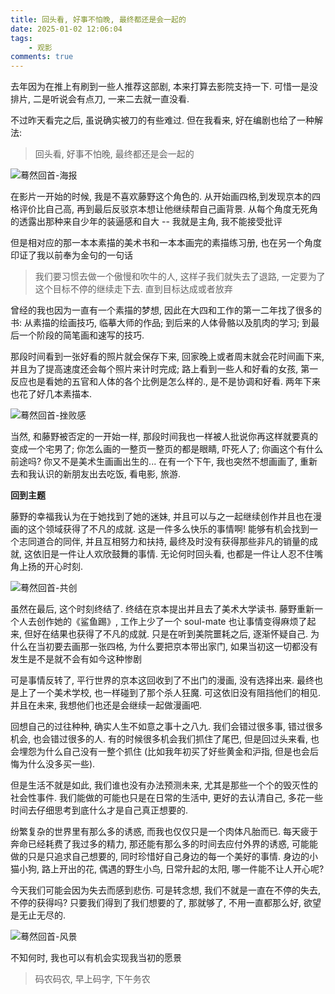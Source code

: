 ```yaml
---
title: 回头看, 好事不怕晚, 最终都还是会一起的
date: 2025-01-02 12:06:04
tags:
    - 观影
comments: true
---
```


去年因为在推上有刷到一些人推荐这部剧, 本来打算去影院支持一下. 可惜一是没排片, 二是听说会有点刀, 一来二去就一直没看.

不过昨天看完之后, 虽说确实被刀的有些难过. 但在我看来, 好在编剧也给了一种解法:

> 回头看, 好事不怕晚, 最终都还是会一起的

<!--more-->

![蓦然回首-海报](/images/蓦然回首-海报.webp)

在影片一开始的时候, 我是不喜欢藤野这个角色的. 从开始画四格,到发现京本的四格评价比自己高, 再到最后反驳京本想让他继续帮自己画背景. 从每个角度无死角的透露出那种来自少年的装逼感和自大 -- 我就是主角, 我不能接受批评

但是相对应的那一本本素描的美术书和一本本画完的素描练习册, 也在另一个角度印证了我以前奉为金句的一句话

> 我们要习惯去做一个傲慢和吹牛的人, 这样子我们就失去了退路, 一定要为了这个目标不停的继续走下去. 直到目标达成或者放弃

曾经的我也因为一直有一个素描的梦想, 因此在大四和工作的第一二年找了很多的书: 从素描的绘画技巧, 临摹大师的作品; 到后来的人体骨骼以及肌肉的学习; 到最后一个阶段的简笔画和速写的技巧.

那段时间看到一张好看的照片就会保存下来, 回家晚上或者周末就会花时间画下来, 并且为了提高速度还会每个照片来计时完成; 路上看到一些人和好看的女孩, 第一反应也是看她的五官和人体的各个比例是怎么样的., 是不是协调和好看. 两年下来也花了好几本素描本.

![蓦然回首-挫败感](/images/蓦然回首-挫败感.webp)

当然, 和藤野被否定的一开始一样, 那段时间我也一样被人批说你再这样就要真的变成一个宅男了; 你怎么画的一整页一整页的都是眼睛, 吓死人了; 你画这个有什么前途吗? 你又不是美术生画画出生的... 在有一个下午, 我也突然不想画画了, 重新去和我认识的新朋友出去吃饭, 看电影, 旅游.

**回到主题**

藤野的幸福我认为在于她找到了她的迷妹, 并且可以与之一起继续创作并且也在漫画的这个领域获得了不凡的成就. 这是一件多么快乐的事情啊! 能够有机会找到一个志同道合的同伴, 并且互相努力和扶持, 最终及时没有获得那些非凡的销量的成就, 这依旧是一件让人欢欣鼓舞的事情. 无论何时回头看, 也都是一件让人忍不住嘴角上扬的开心时刻.

![蓦然回首-共创](/images/蓦然回首-共创.webp)

虽然在最后, 这个时刻终结了. 终结在京本提出并且去了美术大学读书. 藤野重新一个人去创作她的《鲨鱼踢》, 工作上少了一个 soul-mate 也让事情变得麻烦了起来, 但好在结果也获得了不凡的成就. 只是在听到美院噩耗之后, 逐渐怀疑自己. 为什么在当初要去画那一张四格, 为什么要把京本带出家门, 如果当初这一切都没有发生是不是就不会有如今这种惨剧

可是事情反转了, 平行世界的京本这回收到了不出门的漫画, 没有选择出来. 最终也是上了一个美术学校, 也一样碰到了那个杀人狂魔. 可这依旧没有阻挡他们的相见. 并且在未来, 我想他们也还是会继续一起做漫画吧.

回想自己的过往种种, 确实人生不如意之事十之八九. 我们会错过很多事, 错过很多机会, 也会错过很多的人. 有的时候很多机会我们抓住了尾巴, 但是回过头来看, 也会埋怨为什么自己没有一整个抓住 (比如我年初买了好些黄金和沪指, 但是也会后悔为什么没多买一些).

但是生活不就是如此, 我们谁也没有办法预测未来, 尤其是那些一个个的毁灭性的社会性事件. 我们能做的可能也只是在日常的生活中, 更好的去认清自己, 多花一些时间去仔细思考到底什么才是自己真正想要的.

纷繁复杂的世界里有那么多的诱惑, 而我也仅仅只是一个肉体凡胎而已. 每天疲于奔命已经耗费了我过多的精力, 那还能有那么多的时间去应付外界的诱惑, 可能能做的只是只追求自己想要的, 同时珍惜好自己身边的每一个美好的事情. 身边的小猫小狗, 路上开出的花, 偶遇的野生小鸟, 日常升起的太阳, 哪一件能不让人开心呢?

今天我们可能会因为失去而感到悲伤. 可是转念想, 我们不就是一直在不停的失去, 不停的获得吗? 只要我们得到了我们想要的了, 那就够了, 不用一直都那么好, 欲望是无止无尽的.

![蓦然回首-风景](/images/蓦然回首-风景.webp)

不知何时, 我也可以有机会实现我当初的愿景

> 码农码农, 早上码字, 下午务农
